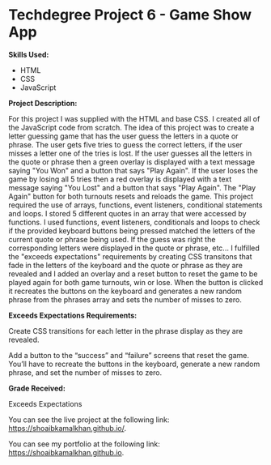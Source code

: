 # Techdegree Project 6 - Game Show App

**Skills Used:**

- HTML
- CSS
- JavaScript

**Project Description:**

For this project I was supplied with the HTML and base CSS. I created all of the JavaScript code from scratch. The idea of this project was to create a letter guessing game that has the user guess the letters in a quote or phrase. The user gets five tries to guess the correct letters, if the user misses a letter one of the tries is lost. If the user guesses all the letters in the quote or phrase then a green overlay is displayed with a text message saying "You Won" and a button that says "Play Again". If the user loses the game by losing all 5 tries then a red overlay is displayed with a text message saying "You Lost" and a button that says "Play Again". The "Play Again" button for both turnouts resets and reloads the game. This project required the use of arrays, functions, event listeners, conditional statements and loops. I stored 5 different quotes in an array that were accessed by functions. I used functions, event listeners, conditionals and loops to check if the provided keyboard buttons being pressed matched the letters of the current quote or phrase being used. If the guess was right the corresponding letters were displayed in the quote or phrase, etc... I fulfilled the "exceeds expectations" requirements by creating CSS transitons that fade in the letters of the keyboard and the quote or phrase as they are revealed and I added an overlay and a reset button to reset the game to be played again for both game turnouts, win or lose. When the button is clicked it recreates the buttons on the keyboard and generates a new random phrase from the phrases array and sets the number of misses to zero.

**Exceeds Expectations Requirements:**

Create CSS transitions for each letter in the phrase display as they are revealed.

Add a button to the “success” and “failure” screens that reset the game. You’ll have to recreate the buttons in the keyboard, generate a new random phrase, and set the number of misses to zero.

**Grade Received:**

Exceeds Expectations

You can see the live project at the following link: https://shoaibkamalkhan.github.io/.

You can see my portfolio at the following link: https://shoaibkamalkhan.github.io.
